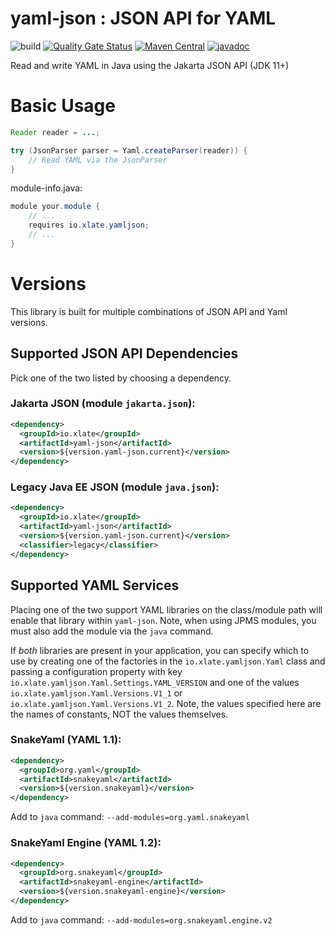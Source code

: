 # yaml-json : JSON API for YAML
![build](https://github.com/xlate/yaml-json/workflows/build/badge.svg?branch=main) [![Quality Gate Status](https://sonarcloud.io/api/project_badges/measure?project=xlate_yaml-json&metric=alert_status)](https://sonarcloud.io/dashboard?id=xlate_yaml-json) [![Maven Central](https://img.shields.io/maven-central/v/io.xlate/yaml-json)](https://search.maven.org/artifact/io.xlate/yaml-json) [![javadoc](https://javadoc.io/badge2/io.xlate/yaml-json/javadoc.svg)](https://javadoc.io/doc/io.xlate/yaml-json)

Read and write YAML in Java using the Jakarta JSON API (JDK 11+)

# Basic Usage

```java
Reader reader = ...;

try (JsonParser parser = Yaml.createParser(reader)) {
    // Read YAML via the JsonParser
}
```

module-info.java:
```java
module your.module {
    // ...
    requires io.xlate.yamljson;
    // ...
}
```

# Versions
This library is built for multiple combinations of JSON API and Yaml versions.

## Supported JSON API Dependencies
Pick one of the two listed by choosing a dependency.
### Jakarta JSON (module `jakarta.json`):
  ```xml
  <dependency>
    <groupId>io.xlate</groupId>
    <artifactId>yaml-json</artifactId>
    <version>${version.yaml-json.current}</version>
  </dependency>
  ```
### Legacy Java EE JSON (module `java.json`):
  ```xml
  <dependency>
    <groupId>io.xlate</groupId>
    <artifactId>yaml-json</artifactId>
    <version>${version.yaml-json.current}</version>
    <classifier>legacy</classifier>
  </dependency>
  ```

## Supported YAML Services
Placing one of the two support YAML libraries on the class/module path will enable that library within `yaml-json`. Note, when using JPMS modules, you must also add the module via the `java` command.

If *both* libraries are present in your application, you can specify which to use by creating one of the factories in the `io.xlate.yamljson.Yaml` class and passing a configuration property with key `io.xlate.yamljson.Yaml.Settings.YAML_VERSION` and one of the values `io.xlate.yamljson.Yaml.Versions.V1_1` or `io.xlate.yamljson.Yaml.Versions.V1_2`. Note, the values specified here are the names of constants, NOT the values themselves.

### SnakeYaml (YAML 1.1):
  ```xml
  <dependency>
    <groupId>org.yaml</groupId>
    <artifactId>snakeyaml</artifactId>
    <version>${version.snakeyaml}</version>
  </dependency>
  ```
  Add to `java` command: `--add-modules=org.yaml.snakeyaml`

### SnakeYaml Engine (YAML 1.2):
  ```xml
  <dependency>
    <groupId>org.snakeyaml</groupId>
    <artifactId>snakeyaml-engine</artifactId>
    <version>${version.snakeyaml-engine}</version>
  </dependency>
  ```
  Add to `java` command: `--add-modules=org.snakeyaml.engine.v2`

